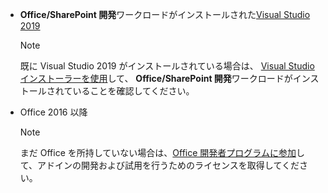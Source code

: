 - **Office/SharePoint 開発**ワークロードがインストールされた[Visual Studio 2019](https://www.visualstudio.com/vs/)

    > [!NOTE]
    > 既に Visual Studio 2019 がインストールされている場合は、 [Visual Studio インストーラーを使用](/visualstudio/install/modify-visual-studio)して、 **Office/SharePoint 開発**ワークロードがインストールされていることを確認してください。 

- Office 2016 以降

    > [!NOTE]
    > まだ Office を所持していない場合は、[Office 開発者プログラムに参加](https://developer.microsoft.com/office/dev-program)して、アドインの開発および試用を行うためのライセンスを取得してください。
